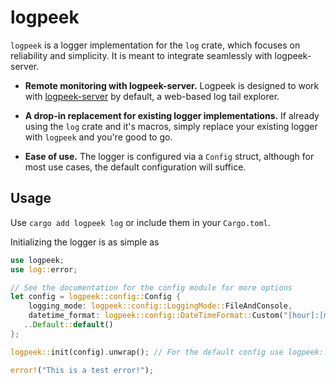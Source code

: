 # logpeek
`logpeek` is a logger implementation for the `log` crate, which focuses on reliability and simplicity.
It is meant to integrate seamlessly with logpeek-server.


- **Remote monitoring with logpeek-server.** Logpeek is designed to work with [logpeek-server] by default, a web-based log tail explorer.

- **A drop-in replacement for existing logger implementations.** If already using the `log` crate and it's macros,
simply replace your existing logger with `logpeek` and you're good to go.

- **Ease of use.** The logger is configured via a `Config` struct, although
for most use cases, the default configuration will suffice.  

[logpeek-server]: https://github.com/TheHighestBit/logpeek-server

## Usage
Use `cargo add logpeek log` or include them in your `Cargo.toml`.

Initializing the logger is as simple as

```rust
use logpeek;
use log::error;

// See the documentation for the config module for more options
let config = logpeek::config::Config {
    logging_mode: logpeek::config::LoggingMode::FileAndConsole,
    datetime_format: logpeek::config::DateTimeFormat::Custom("[hour]:[minute]:[second]:[subsecond][offset_hour sign:mandatory]"), // Logpeek-server requires the UTC offset to be present. 
   ..Default::default()
};

logpeek::init(config).unwrap(); // For the default config use logpeek::init(Default::default()).unwrap();

error!("This is a test error!");
```
